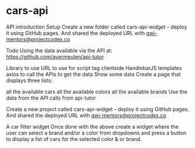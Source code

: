 # cars-api
API introduction
Setup
Create a new folder called cars-api-widget - deploy it using GitHub pages. And shared the deployed URL with gwi-mentors@projectcodex.co

Todo
Using the data available via the API at: https://github.com/avermeulen/api-tutor

Library to use	URL to use for script tag
clientside HandlebarJS templates	<script src="https://cdnjs.cloudflare.com/ajax/libs/handlebars.js/4.7.7/handlebars.min.js" ></script>
axios to call the APIs to get the data	<script src="https://cdnjs.cloudflare.com/ajax/libs/axios/0.26.1/axios.min.js" ></script>
Show some data
Create a page that displays three lists:

all the available cars
all the available colors
all the available brands
Use the data from the API calls from api-tutor

Create a new project called cars-api-widget - deploy it using GitHub pages. And shared the deployed URL with gwi-mentors@projectcodex.co

A car filter widget
Once done with the above create a widget where the user can select a brand and/or a color from dropdowns 
and press a button to display a list of cars for the selected color & or brand.
